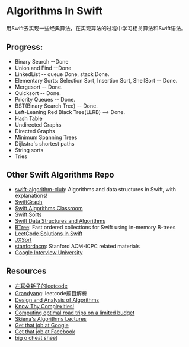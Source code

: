 # Algorithms In Swift
用Swift去实现一些经典算法，在实现算法的过程中学习相关算法和Swift语法。

## Progress:
* Binary Search --Done
* Union and Find --Done
* LinkedList -- queue Done, stack Done.
* Elementary Sorts: Selection Sort, Insertion Sort, ShellSort -- Done.
* Mergesort -- Done.
* Quicksort -- Done.
* Priority Queues -- Done.
* BST(Binary Search Tree) -- Done.
* Left-Leaning Red Black Tree(LLRB) --> Done.
* Hash Table
* Undirected Graphs
* Directed Graphs
* Minimum Spanning Trees
* Dijkstra's shortest paths
* String sorts
* Tries


## Other Swift Algorithms Repo
* [swift-algorithm-club](https://github.com/raywenderlich/swift-algorithm-club): Algorithms and data structures in Swift, with explanations!
* [SwiftGraph](https://github.com/davecom/SwiftGraph)
* [Swift Algorithms Classroom](https://github.com/gmertk/SwiftAlgorithmsClassroom)
* [Swift Sorts](https://github.com/jessesquires/swift-sorts)
* [Swift Data Structures and Algorithms](https://github.com/stupidfive/SwiftDataStructuresAndAlgorithms)
* [BTree](https://github.com/lorentey/BTree): Fast ordered collections for Swift using in-memory B-trees
* [LeetCode Solutions in Swift](https://github.com/diwu/LeetCode-Solutions-in-Swift)
* [JXSort](https://github.com/JiongXing/JXSort)
* [stanfordacm](https://github.com/jaehyunp/stanfordacm): Stanford ACM-ICPC related materials
* [Google Interview University](https://github.com/jwasham/google-interview-university)

## Resources
* [左耳朵耗子的leetcode](https://github.com/haoel/leetcode)
* [Grandyang](http://www.cnblogs.com/grandyang/): leetcode题目解析
* [Design and Analysis of Algorithms](http://ocw.mit.edu/courses/electrical-engineering-and-computer-science/6-046j-design-and-analysis-of-algorithms-spring-2015/lecture-videos/)
* [Know Thy Complexities!](http://bigocheatsheet.com/)
* [Computing optimal road trips on a limited budget](http://www.randalolson.com/2016/06/05/computing-optimal-road-trips-on-a-limited-budget)
* [Skiena's Algorithms 
Lectures](http://www3.cs.stonybrook.edu/~algorith/video-lectures/)
* [Get that job at Google](http://steve-yegge.blogspot.com/2008/03/get-that-job-at-google.html)
* [Get that job at Facebook](https://www.facebook.com/notes/facebook-engineering/get-that-job-at-facebook/10150964382448920)
* [big o cheat sheet](http://bigocheatsheet.com/)
